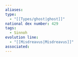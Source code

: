 ```yaml
---
aliases: 
type:
  - "[[Types/ghost|ghost]]"
national dex number: 429
tags:
  - Sinnoh
evolution line:
  - "[[Misdreavus|Misdreavus]]"
associated: 
---
```


